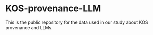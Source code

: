 # KOS-provenance-LLM
This is the public repository for the data used in our study about KOS provenance and LLMs. 
